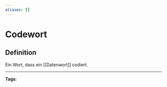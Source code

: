 ```yaml
---
aliases: []
---
```


# Codewort

## Definition

Ein Wort, dass ein [[Datenwort]] codiert.

---

**Tags**:
